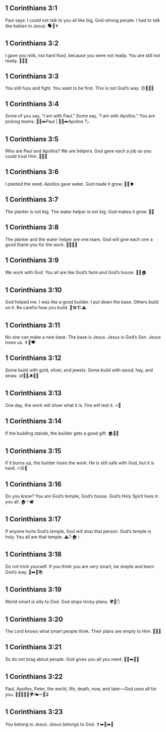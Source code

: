 ## 1 Corinthians 3:1
Paul says: I could not talk to you all like big, God-strong people. I had to talk like babies in Jesus. 🗣️👶✝️
## 1 Corinthians 3:2
I gave you milk, not hard food, because you were not ready. You are still not ready. 🍼🚫🍞
## 1 Corinthians 3:3
You still fuss and fight. You want to be first. This is not God’s way. 😠🤼‍♂️🚫
## 1 Corinthians 3:4
Some of you say, “I am with Paul.” Some say, “I am with Apollos.” You are picking teams. 🙋‍♂️➡️Paul | 🙋‍♀️➡️Apollos 🏷️
## 1 Corinthians 3:5
Who are Paul and Apollos? We are helpers. God gave each a job so you could trust Him. 🤝🧰🙏
## 1 Corinthians 3:6
I planted the seed. Apollos gave water. God made it grow. 🌱💧⬆️
## 1 Corinthians 3:7
The planter is not big. The water helper is not big. God makes it grow. 🙏🌱
## 1 Corinthians 3:8
The planter and the water helper are one team. God will give each one a good thank-you for the work. 👥🤝✅🎁
## 1 Corinthians 3:9
We work with God. You all are like God’s farm and God’s house. 🚜🌾🏠
## 1 Corinthians 3:10
God helped me. I was like a good builder. I put down the base. Others build on it. Be careful how you build. 🧱🛠️🏗️⚠️
## 1 Corinthians 3:11
No one can make a new base. The base is Jesus. Jesus is God’s Son. Jesus loves us. ✝️🧱❤️
## 1 Corinthians 3:12
Some build with gold, silver, and jewels. Some build with wood, hay, and straw. 🪙🥈💎🪵🌾🧺
## 1 Corinthians 3:13
One day, the work will show what it is. Fire will test it. 🔥🔎
## 1 Corinthians 3:14
If the building stands, the builder gets a good gift. 🏠💪🎁
## 1 Corinthians 3:15
If it burns up, the builder loses the work. He is still safe with God, but it is hard. 🔥😢🙏
## 1 Corinthians 3:16
Do you know? You are God’s temple, God’s house. God’s Holy Spirit lives in you all. 🏠✨🕊️
## 1 Corinthians 3:17
If anyone hurts God’s temple, God will stop that person. God’s temple is holy. You all are that temple. ⚠️✋🏠✨
## 1 Corinthians 3:18
Do not trick yourself. If you think you are very smart, be simple and learn God’s way. 🧠➡️🙂📚
## 1 Corinthians 3:19
World smart is silly to God. God stops tricky plans. 🌍🤪✋
## 1 Corinthians 3:20
The Lord knows what smart people think. Their plans are empty to Him. 👑🧠🫙
## 1 Corinthians 3:21
So do not brag about people. God gives you all you need. 🚫😤➡️🙂🎁
## 1 Corinthians 3:22
Paul, Apollos, Peter, the world, life, death, now, and later—God uses all for you. 🧑‍🏫🧑‍🏫🧔🌍🌤️⚰️📅⏳
## 1 Corinthians 3:23
You belong to Jesus. Jesus belongs to God. ✝️➡️👥➡️👑

